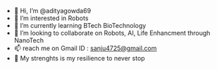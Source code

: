 - 👋 Hi, I’m @adityagowda69
- 👀 I’m interested in Robots
- 🌱 I’m currently learning BTech BioTechnology
- 💞️ I’m looking to collaborate on Robots, AI, Life Enhancment through NanoTech
- 📫 reach me on Gmail ID : sanju4725@gmail.com
- 🦾 My strenghts is my resilience to never stop

